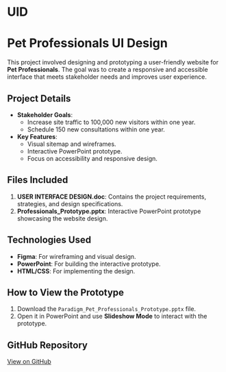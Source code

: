# UID
# Pet Professionals UI Design

This project involved designing and prototyping a user-friendly website for **Pet Professionals**. The goal was to create a responsive and accessible interface that meets stakeholder needs and improves user experience.

## Project Details
- **Stakeholder Goals**:
  - Increase site traffic to 100,000 new visitors within one year.
  - Schedule 150 new consultations within one year.
- **Key Features**:
  - Visual sitemap and wireframes.
  - Interactive PowerPoint prototype.
  - Focus on accessibility and responsive design.

## Files Included
1. **USER INTERFACE DESIGN.doc**: Contains the project requirements, strategies, and design specifications.
2. **Professionals_Prototype.pptx**: Interactive PowerPoint prototype showcasing the website design.

## Technologies Used
- **Figma**: For wireframing and visual design.
- **PowerPoint**: For building the interactive prototype.
- **HTML/CSS**: For implementing the design.

## How to View the Prototype
1. Download the `Paradigm_Pet_Professionals_Prototype.pptx` file.
2. Open it in PowerPoint and use **Slideshow Mode** to interact with the prototype.

## GitHub Repository
[View on GitHub]()
